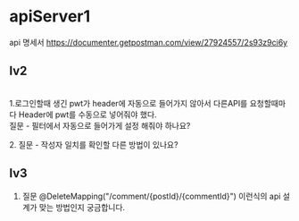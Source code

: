 # apiServer1
api 명세서
https://documenter.getpostman.com/view/27924557/2s93z9ci6y

   ## lv2
   <br>
   1.로그인할때 생긴 pwt가 header에 자동으로 들어가지 않아서 다른API를 요청할때마다 Header에 pwt를 수동으로 넣어줘야 했다.
   <br>질문 - 필터에서 자동으로 들어가게 설정 해줘야 하나요?
   <p>
   2. 질문 - 작성자 일치를 확인할 다른 방법이 있나요?

   ## lv3
   1. 질문 @DeleteMapping("/comment/{postId}/{commentId}") 이런식의 api 설계가 맞는 방법인지 궁금합니다.
   
